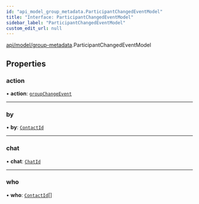 ```yaml
---
id: "api_model_group_metadata.ParticipantChangedEventModel"
title: "Interface: ParticipantChangedEventModel"
sidebar_label: "ParticipantChangedEventModel"
custom_edit_url: null
---
```


[api/model/group-metadata](/api/modules/api_model_group_metadata.md).ParticipantChangedEventModel

## Properties

### action

• **action**: [`groupChangeEvent`](/api/enums/api_model_group_metadata.groupChangeEvent.md)

___

### by

• **by**: [`ContactId`](/api/types/api_model_aliases.ContactId.md)

___

### chat

• **chat**: [`ChatId`](/api/types/api_model_aliases.ChatId.md)

___

### who

• **who**: [`ContactId`](/api/types/api_model_aliases.ContactId.md)[]
